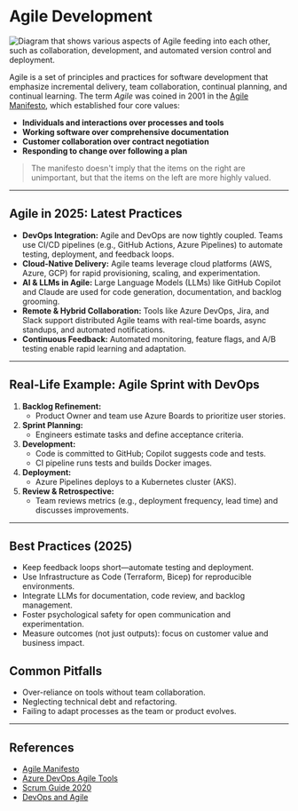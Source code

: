 # Agile Development

![Diagram that shows various aspects of Agile feeding into each other, such as collaboration, development, and automated version control and deployment.](https://learn.microsoft.com/en-us/devops/_img/whatisagile_600x300.png)

Agile is a set of principles and practices for software development that emphasize incremental delivery, team collaboration, continual planning, and continual learning. The term _Agile_ was coined in 2001 in the [Agile Manifesto](http://agilemanifesto.org/), which established four core values:

- **Individuals and interactions over processes and tools**
- **Working software over comprehensive documentation**
- **Customer collaboration over contract negotiation**
- **Responding to change over following a plan**

> The manifesto doesn't imply that the items on the right are unimportant, but that the items on the left are more highly valued.

---

## Agile in 2025: Latest Practices

- **DevOps Integration:** Agile and DevOps are now tightly coupled. Teams use CI/CD pipelines (e.g., GitHub Actions, Azure Pipelines) to automate testing, deployment, and feedback loops.
- **Cloud-Native Delivery:** Agile teams leverage cloud platforms (AWS, Azure, GCP) for rapid provisioning, scaling, and experimentation.
- **AI & LLMs in Agile:** Large Language Models (LLMs) like GitHub Copilot and Claude are used for code generation, documentation, and backlog grooming.
- **Remote & Hybrid Collaboration:** Tools like Azure DevOps, Jira, and Slack support distributed Agile teams with real-time boards, async standups, and automated notifications.
- **Continuous Feedback:** Automated monitoring, feature flags, and A/B testing enable rapid learning and adaptation.

---

## Real-Life Example: Agile Sprint with DevOps

1. **Backlog Refinement:**
   - Product Owner and team use Azure Boards to prioritize user stories.
2. **Sprint Planning:**
   - Engineers estimate tasks and define acceptance criteria.
3. **Development:**
   - Code is committed to GitHub; Copilot suggests code and tests.
   - CI pipeline runs tests and builds Docker images.
4. **Deployment:**
   - Azure Pipelines deploys to a Kubernetes cluster (AKS).
5. **Review & Retrospective:**
   - Team reviews metrics (e.g., deployment frequency, lead time) and discusses improvements.

---

## Best Practices (2025)
- Keep feedback loops short—automate testing and deployment.
- Use Infrastructure as Code (Terraform, Bicep) for reproducible environments.
- Integrate LLMs for documentation, code review, and backlog management.
- Foster psychological safety for open communication and experimentation.
- Measure outcomes (not just outputs): focus on customer value and business impact.

## Common Pitfalls
- Over-reliance on tools without team collaboration.
- Neglecting technical debt and refactoring.
- Failing to adapt processes as the team or product evolves.

---

## References
- [Agile Manifesto](http://agilemanifesto.org/)
- [Azure DevOps Agile Tools](https://learn.microsoft.com/en-us/azure/devops/boards/?view=azure-devops)
- [Scrum Guide 2020](https://scrumguides.org/)
- [DevOps and Agile](https://learn.microsoft.com/en-us/devops/what-is-devops)
